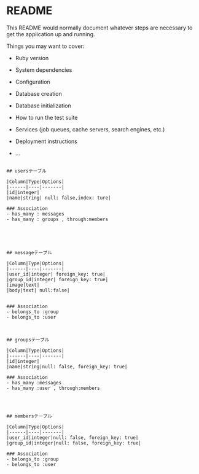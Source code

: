 # README

This README would normally document whatever steps are necessary to get the
application up and running.

Things you may want to cover:

* Ruby version

* System dependencies

* Configuration

* Database creation

* Database initialization

* How to run the test suite

* Services (job queues, cache servers, search engines, etc.)

* Deployment instructions

* ...


```

## usersテーブル

|Column|Type|Options|
|------|----|-------|
|id|integer|
|name|string| null: false,index: ture|

### Association
- has_many : messages
- has_many : groups , through:members





## messageテーブル

|Column|Type|Options|
|------|----|-------|
|user_id|integer| foreign_key: true|
|group_id|integer| foreign_key: true|
|image|text|
|body|text| null:false|


### Association
- belongs_to :group
- belongs_to :user



## groupsテーブル

|Column|Type|Options|
|------|----|-------|
|id|integer|
|name|string|null: false, foreign_key: true|

### Association
- has_many :messages
- has_many :user , through:members




## membersテーブル

|Column|Type|Options|
|------|----|-------|
|user_id|integer|null: false, foreign_key: true|
|group_id|integer|null: false, foreign_key: true|

### Association
- belongs_to :group
- belongs_to :user

```